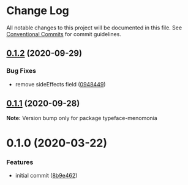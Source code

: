 # Change Log

All notable changes to this project will be documented in this file.
See [Conventional Commits](https://conventionalcommits.org) for commit guidelines.

## [0.1.2](https://github.com/ManuelHaag/gw2-ui/tree/master/packages/typeface-menomonia/compare/typeface-menomonia@0.1.1...typeface-menomonia@0.1.2) (2020-09-29)


### Bug Fixes

* remove sideEffects field ([0948449](https://github.com/ManuelHaag/gw2-ui/tree/master/packages/typeface-menomonia/commit/09484495c1a6a76d70952152387e112bc0edda0d))





## [0.1.1](https://github.com/ManuelHaag/gw2-ui/tree/master/packages/typeface-menomonia/compare/typeface-menomonia@0.1.0...typeface-menomonia@0.1.1) (2020-09-28)

**Note:** Version bump only for package typeface-menomonia





# 0.1.0 (2020-03-22)


### Features

* initial commit ([8b9e462](https://github.com/ManuelHaag/gw2-ui/tree/master/packages/typeface-menomonia/commit/8b9e46288d3804f92ae87ddb0e41d23bdaa0126b))
